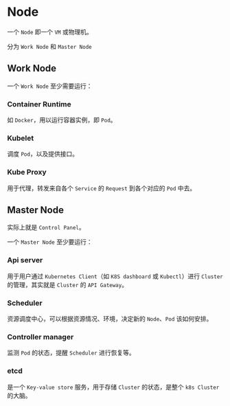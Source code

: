 # Node

一个 `Node` 即一个 `VM` 或物理机。

分为 `Work Node` 和 `Master Node`

## Work Node

一个 `Work Node` 至少需要运行：

### Container Runtime

如 `Docker`，用以运行容器实例，即 `Pod`。

### Kubelet

调度 `Pod`，以及提供接口。

### Kube Proxy

用于代理，转发来自各个 `Service` 的 `Request` 到各个对应的 `Pod` 中去。

## Master Node

实际上就是 `Control Panel`。

一个 `Master Node` 至少要运行：

### Api server

用于用户通过 `Kubernetes Client`（如 `K8S dashboard` 或 `Kubectl`）进行 `Cluster` 的管理，其实就是 `Cluster` 的 `API Gateway`。

### Scheduler

资源调度中心，可以根据资源情况、环境，决定新的 `Node`、`Pod` 该如何安排。

### Controller manager

监测 `Pod` 的状态，提醒 `Scheduler` 进行恢复等。

### etcd

是一个 `Key-value store` 服务，用于存储 `Cluster` 的状态，是整个 `k8s Cluster` 的大脑。